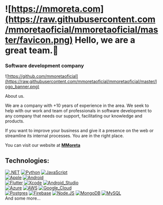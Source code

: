 # ![https://mmoreta.com](https://raw.githubusercontent.com/mmoretaoficial/mmoretaoficial/master/favicon.png) Hello, we are a great team.👋
### Software development company

![https://github.com/mmoretaoficial](https://raw.githubusercontent.com/mmoretaoficial/mmoretaoficial/master/logo_banner.png)

About us.

We are a company with +10 years of experience in the area. We seek to help with our work and team of professionals in software development to any company that needs our support, facilitating our knowledge and products.

If you want to improve your business and give it a presence on the web or streamline its internal processes. You are in the right place.

You can visit our website at [**MMoreta**](https://mmoreta.com)

## Technologies:
[![.NET](https://img.shields.io/badge/.NET-5C2D91?style=for-the-badge&logo=dotnet&logoColor=white&labelColor=101010)]()
[![Python](https://img.shields.io/badge/Python-yellow?style=for-the-badge&logo=python&logoColor=white&labelColor=101010)]()
[![JavaScript](https://img.shields.io/badge/JavaScript-F7DF1E?style=for-the-badge&logo=javascript&logoColor=white&labelColor=101010)]()
</br>
[![Apple](https://img.shields.io/badge/iOS-999999?style=for-the-badge&logo=apple&logoColor=white&labelColor=101010)]()
[![Android](https://img.shields.io/badge/Android-3DDC84?style=for-the-badge&logo=android&logoColor=white&labelColor=101010)]()
</br>
[![Flutter](https://img.shields.io/badge/Flutter-%2302569B.svg?style=for-the-badge&logo=Flutter&logoColor=white&labelColor=101010)]()
[![Xcode](https://img.shields.io/badge/Xcode-1575F9?style=for-the-badge&logo=xcode&logoColor=white&labelColor=101010)]()
[![Android_Studio](https://img.shields.io/badge/Android_Studio-3DDC84?style=for-the-badge&logo=android-studio&logoColor=white&labelColor=101010)]()
</br>
[![Azure](https://img.shields.io/badge/azure-%230072C6.svg?style=for-the-badge&logo=microsoftazure&logoColor=white&labelColor=101010)]()
[![AWS](https://img.shields.io/badge/AWS-232F3E?style=for-the-badge&logo=amazon-aws&logoColor=white&labelColor=101010)]()
[![Google_Cloud](https://img.shields.io/badge/Google_Cloud-4285F4?style=for-the-badge&logo=googlecloud&logoColor=white&labelColor=101010)]()
</br>
[![Postgres](https://img.shields.io/badge/postgres-%23316192.svg?style=for-the-badge&logo=postgresql&logoColor=white&labelColor=101010)]()
[![Firebase](https://img.shields.io/badge/Firebase-FFCA28?style=for-the-badge&logo=firebase&logoColor=white&labelColor=101010)]()
[![Node.JS](https://img.shields.io/badge/Node.JS-339933?style=for-the-badge&logo=node.js&logoColor=white&labelColor=101010)]()
[![MongoDB](https://img.shields.io/badge/MongoDB-47A248?style=for-the-badge&logo=mongodb&logoColor=white&labelColor=101010)]()
[![MySQL](https://img.shields.io/badge/MySQL-4479A1?style=for-the-badge&logo=mysql&logoColor=white&labelColor=101010)]()
</br>
And some more...
